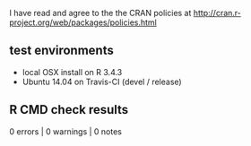 I have read and agree to the the CRAN policies at
http://cran.r-project.org/web/packages/policies.html

## test environments

- local OSX install on R 3.4.3
- Ubuntu 14.04 on Travis-CI (devel / release)

## R CMD check results

0 errors | 0 warnings | 0 notes